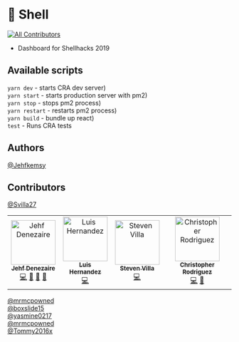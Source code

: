# :shell: Shell
[![All Contributors](https://img.shields.io/badge/all_contributors-4-orange.svg?style=flat-square)](#contributors-)

- Dashboard for Shellhacks 2019

## Available scripts

`yarn dev` - starts CRA dev server)<br/>
`yarn start` - starts production server with pm2)<br/>
`yarn stop` - stops pm2 process)<br/>
`yarn restart` - restarts pm2 process)<br/>
`yarn build` - bundle up react)<br/>
`test` - Runs CRA tests

## Authors

[@Jehfkemsy](https://github.com/jehfkemsy)

## Contributors

[@Svilla27](https://github.com/Svilla27)<br/>
<!-- ALL-CONTRIBUTORS-LIST:START - Do not remove or modify this section -->
<!-- prettier-ignore-start -->
<!-- markdownlint-disable -->
<table>
  <tr>
    <td align="center"><a href="https://upe.cs.fiu.edu"><img src="https://avatars0.githubusercontent.com/u/32716551?v=4" width="100px;" alt="Jehf Denezaire"/><br /><sub><b>Jehf Denezaire</b></sub></a><br /><a href="https://github.com/upe-fiu/Shell/commits?author=Jehfkemsy" title="Code">💻</a> <a href="https://github.com/upe-fiu/Shell/issues?q=author%3AJehfkemsy" title="Bug reports">🐛</a> <a href="#review-Jehfkemsy" title="Reviewed Pull Requests">👀</a> <a href="https://github.com/upe-fiu/Shell/commits?author=Jehfkemsy" title="Documentation">📖</a></td>
    <td align="center"><a href="https://github.com/lfhernan"><img src="https://avatars1.githubusercontent.com/u/7514088?v=4" width="100px;" alt="Luis Hernandez"/><br /><sub><b>Luis Hernandez</b></sub></a><br /><a href="https://github.com/upe-fiu/Shell/commits?author=lfhernan" title="Code">💻</a></td>
    <td align="center"><a href="https://github.com/Svilla27"><img src="https://avatars3.githubusercontent.com/u/43285453?v=4" width="100px;" alt="Steven Villa"/><br /><sub><b>Steven Villa</b></sub></a><br /><a href="https://github.com/upe-fiu/Shell/commits?author=Svilla27" title="Code">💻</a></td>
    <td align="center"><a href="http://mrmcpowned.com"><img src="https://avatars2.githubusercontent.com/u/5028527?v=4" width="100px;" alt="Christopher Rodriguez"/><br /><sub><b>Christopher Rodriguez</b></sub></a><br /><a href="https://github.com/upe-fiu/Shell/commits?author=mrmcpowned" title="Code">💻</a> <a href="https://github.com/upe-fiu/Shell/issues?q=author%3Amrmcpowned" title="Bug reports">🐛</a></td>
  </tr>
</table>

<!-- markdownlint-enable -->
<!-- prettier-ignore-end -->
<!-- ALL-CONTRIBUTORS-LIST:END -->
[@mrmcpowned](https://github.com/mrmcpowned)<br/>
[@boxslide15](https://github.com/boxslide15)<br/>
[@yasmine0217](https://github.com/yasmine0217)<br/>
[@mrmcpowned](https://github.com/mrmcpowned)<br/>
[@Tommy2016x](https://github.com/Tommy2016x)
